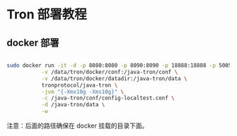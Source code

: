 # Tron 部署教程

## docker 部署

```bash

sudo docker run -it -d -p 8080:8080 -p 8090:8090 -p 18888:18888 -p 50051:50051 \
           -v /data/tron/docker/conf:/java-tron/conf \
           -v /data/tron/docker/datadir:/java-tron/data \
           tronprotocol/java-tron \
           -jvm "{-Xmx10g -Xms10g}" \
           -c /java-tron/conf/config-localtest.conf \
           -d /java-tron/data \
           -w 

```

注意：后面的路径确保在 docker 挂载的目录下面。
